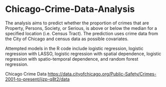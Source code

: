 # Chicago-Crime-Data-Analysis

The analysis aims to predict whether the proportion of crimes that are Property, Persons, Society, or Serious, is above or below the median for a specified location (i.e. Census Tract). The prediction uses crime data from the City of Chicago and census data as possible covariates. 

Attempted models in the R code include logistic regression, logistic regression with LASSO, logistic regression with spatial dependence, logistic regression with spatio-temporal dependence, and random forest regression. 

Chicago Crime Data
https://data.cityofchicago.org/Public-Safety/Crimes-2001-to-present/ijzp-q8t2/data
